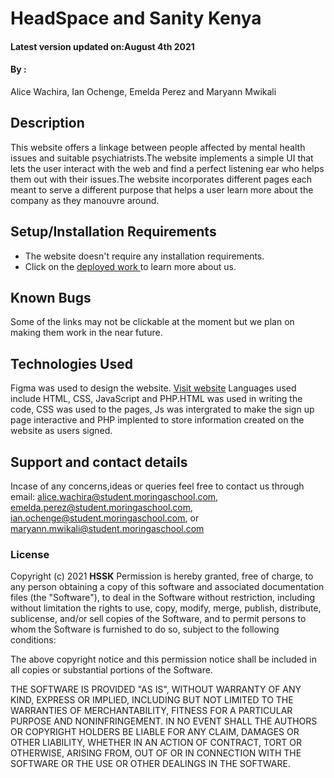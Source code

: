 # HeadSpace and Sanity Kenya
#### Latest version updated on:August 4th 2021
#### By :
Alice Wachira,
Ian Ochenge,
Emelda Perez and
Maryann Mwikali
## Description
This website offers a linkage between people affected by mental health issues and suitable psychiatrists.The website implements a simple UI that lets the user interact with the web and find a perfect listening ear who helps them out with their issues.The website incorporates different pages each meant to serve a different purpose that helps a user learn more about the company as they manouvre around. 
## Setup/Installation Requirements
* The website doesn't require any installation requirements.
* Click on the [deployed work ](https://alicewachira.github.io/Head-Space-and-Sanity-Kenya-HSSK-/)to learn more about us.
## Known Bugs
Some of the links may not be clickable at the moment but we plan on making them work in the near future.
## Technologies Used
Figma was used to design the website.
[Visit website](https://www.figma.com/file/3sEfqhJcre6VO8tF5CZUPH/Health-Project?node-id=32%3A21 "HSSK")
Languages used include HTML, CSS, JavaScript and PHP.HTML was used in writing the code, CSS was used to the pages, Js was intergrated to make the sign up page interactive and PHP implented to store information created on the website as users signed. 
## Support and contact details
Incase of any concerns,ideas or queries feel free to contact us through email:
alice.wachira@student.moringaschool.com,
emelda.perez@student.moringaschool.com,
ian.ochenge@student.moringaschool.com, or
maryann.mwikali@student.moringaschool.com
### License
Copyright (c) 2021 **HSSK**
Permission is hereby granted, free of charge, to any person obtaining a copy
of this software and associated documentation files (the "Software"), to deal
in the Software without restriction, including without limitation the rights
to use, copy, modify, merge, publish, distribute, sublicense, and/or sell
copies of the Software, and to permit persons to whom the Software is
furnished to do so, subject to the following conditions:

The above copyright notice and this permission notice shall be included in all
copies or substantial portions of the Software.

THE SOFTWARE IS PROVIDED "AS IS", WITHOUT WARRANTY OF ANY KIND, EXPRESS OR
IMPLIED, INCLUDING BUT NOT LIMITED TO THE WARRANTIES OF MERCHANTABILITY,
FITNESS FOR A PARTICULAR PURPOSE AND NONINFRINGEMENT. IN NO EVENT SHALL THE
AUTHORS OR COPYRIGHT HOLDERS BE LIABLE FOR ANY CLAIM, DAMAGES OR OTHER
LIABILITY, WHETHER IN AN ACTION OF CONTRACT, TORT OR OTHERWISE, ARISING FROM,
OUT OF OR IN CONNECTION WITH THE SOFTWARE OR THE USE OR OTHER DEALINGS IN THE
SOFTWARE.
